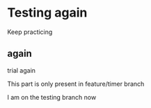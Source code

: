 # Testing again

Keep practicing

## again

trial again


This part is only present in feature/timer branch

I am on the testing branch now


